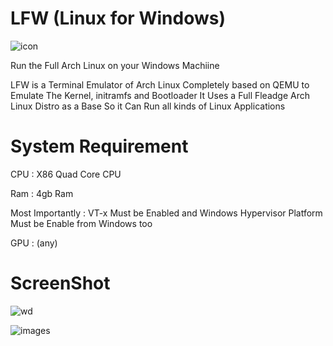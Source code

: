 # LFW (Linux for Windows)

![icon](https://github.com/ahmedbarakat2007/LFW/assets/118398763/1410e6b9-7960-43e6-930f-5c41371d69eb)

Run the Full Arch Linux on your Windows Machiine

LFW is a Terminal Emulator of Arch Linux Completely based on QEMU to Emulate The Kernel, initramfs and Bootloader
It Uses a Full Fleadge Arch Linux Distro as a Base So it Can Run all kinds of Linux Applications

# System Requirement

CPU : X86 Quad Core CPU

Ram : 4gb Ram

Most Importantly : VT-x Must be Enabled and Windows Hypervisor Platform Must be Enable from Windows too

GPU : (any)

# ScreenShot

![wd](https://github.com/ahmedbarakat2007/WinDroid/assets/118398763/7df22b73-8c5a-430f-8b52-30f9f689d4df)

![images](https://github.com/ahmedbarakat2007/WinDroid/assets/118398763/31a9bf00-cf51-4758-bfa5-f88051667d8b)
